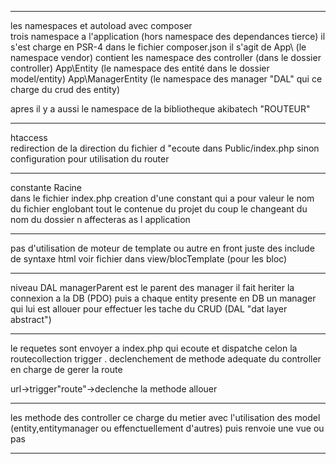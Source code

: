 ****
les namespaces et autoload avec composer
<br>
trois namespace a l'application (hors namespace des dependances tierce)
il s'est charge en PSR-4 dans le fichier composer.json
il s'agit de 
App\ (le namespace vendor) contient les namespace des controller (dans le dossier controller)
App\Entity (le namespace des entité dans le dossier model/entity) 
App\ManagerEntity (le namespace des manager "DAL" qui ce charge du crud des entity)

apres il y a aussi le namespace de la bibliotheque akibatech "ROUTEUR"

****
htaccess
<br> 
redirection de la direction du fichier d "ecoute dans Public/index.php
sinon configuration pour utilisation du router 
****
constante Racine 
<br>
dans le fichier index.php 
creation d'une constant qui a pour valeur le nom du fichier englobant tout le contenue du projet 
du coup le changeant du nom du dossier n affecteras as l application 
****
pas d'utilisation de moteur de template ou autre en front juste des include de syntaxe html 
voir fichier dans view/blocTemplate (pour les bloc)
****
niveau DAL 
managerParent est le parent des manager il fait heriter la connexion a la DB (PDO)
puis a chaque entity presente en DB un manager qui lui est allouer pour effectuer les tache du CRUD (DAL "dat layer abstract")
****
le requetes sont envoyer a index.php qui ecoute et dispatche celon la routecollection trigger 
. declenchement de methode adequate du controller en charge de gerer la route

url->trigger"route"->declenche la methode allouer
****
les methode des controller ce charge du metier avec l'utilisation des model (entity,entitymanager ou effenctuellement d'autres)
puis renvoie une vue ou pas 
****